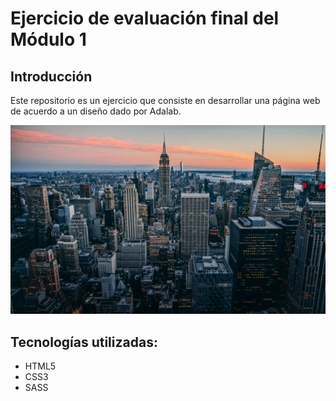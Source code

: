 # Ejercicio de evaluación final del Módulo 1

## Introducción

Este repositorio es un ejercicio que consiste en desarrollar una página web de acuerdo a un diseño dado por Adalab.

![Imagen de introducción](/public/images/cover.jpg)


## Tecnologías utilizadas:

- HTML5
- CSS3
- SASS